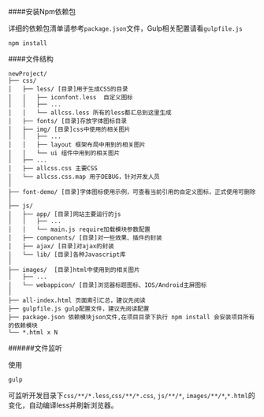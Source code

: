 ####安装Npm依赖包

详细的依赖包清单请参考`package.json`文件，Gulp相关配置请看`gulpfile.js`

````
npm install
````

####文件结构

````
newProject/
├── css/
│   ├── less/ [目录]用于生成CSS的目录
│   │   ├── iconfont.less  自定义图标
│   │   ├── ...
│   │   └── allcss.less 所有的less都汇总到这里生成
│   ├── fonts/ [目录]存放字体图标目录
│   ├── img/ [目录]css中使用的相关图片
│   │   ├── ...
│   │   ├── layout 框架布局中用到的相关图片
│   │   └── ui 组件中用到的相关图片
│   ├── ...
│   ├── allcss.css 主要CSS
│   └── allcss.css.map 用于DEBUG，针对开发人员
│
├── font-demo/ [目录]字体图标使用示例，可查看当前引用的自定义图标，正式使用可删除
│
├── js/
│   ├── app/ [目录]网站主要运行的js
│   │   ├── ...
│   │   └── main.js require加载模块参数配置
│   ├── components/ [目录]对一些效果、插件的封装
│   ├── ajax/ [目录]对ajax的封装
│   └── lib/ [目录]各种Javascript库
│
├── images/  [目录]html中使用到的相关图片
│   ├── ...
│   └── webappicon/ [目录]浏览器标题图标、IOS/Android主屏图标
│
├── all-index.html 页面索引汇总，建议先阅读
├── gulpfile.js gulp配置文件，建议先阅读配置
├── package.json 依赖模块json文件,在项目目录下执行 npm install 会安装项目所有的依赖模块
└── *.html x N

````
######文件监听

使用

````
gulp
````
可监听开发目录下`css/**/*.less`,`css/**/*.css`, `js/**/*`, `images/**/*`,`*.html`的变化，自动编译less并刷新浏览器。
